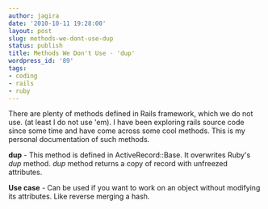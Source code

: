 ```yaml
---
author: jagira
date: '2010-10-11 19:28:00'
layout: post
slug: methods-we-dont-use-dup
status: publish
title: Methods We Don't Use - 'dup'
wordpress_id: '89'
tags:
- coding
- rails
- ruby
---
```


There are plenty of methods defined in Rails framework, which we do
not use. (at least I do not use 'em). I have been exploring rails
source code since some time and have come across some cool methods.
This is my personal documentation of such methods.

**dup** - This method is defined in ActiveRecord::Base. It
overwrites Ruby's *dup* method. *dup* method returns a copy of
record with unfreezed attributes.

<script src="https://gist.github.com/620877.js?file=dup_method.rb"></script>

**Use case** - Can be used if you want to work on an object without
modifying its attributes. Like reverse merging a hash.



